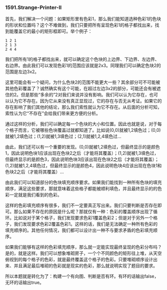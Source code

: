 ### 1591.Strange-Printer-II

首先，我们解决一个问题：如果矩形里有色彩1，那么我们能知道选种色彩1的色块的形状和位置吗？这个不难做到，我们只要把所有呈现色彩1的格子都找出来，找到能覆盖它的最小的矩形框即可。举个例子：
```
1 2 1
2 1 3
2 4 4
```
我们把所有1的格子都找出来，就可以确定这个色块的上边界、下边界、左边界、右边界。由此我们可以发现色彩1的范围应该就是2x3。同理我们可以确定色块2的范围是左边3x2。

这里可能会有一个疑问，为什么色块2的范围不能更大一些？其余部分可不可能被其他色彩覆盖了？诚然确实有这个可能，在超过左边3x2的部分，可能还会有被遮住的2。但是那些“多余的”2对我们来说并没有影响。我们可以认为它存在，也可以认为它不存在。因为它从来没有真正显现过，它的存在与否无从考证。如果它的存在影响了我们其他的结论，那么我们索性就认为它不存在。从后面的分析可知，索性认为它“不存在”会给我们带来更方便的分析。

通过这样的分析，我们可以确定每一个色块的大小和位置。因此也就是说，对于每个格子而言，它被哪些色块覆盖过就都知道了。比如说(0,0)就被1,2填色过；(0,0)就被1,2填色过；(1,2)就被1,3填色过；(2,1)就被1,2,4填色过...

由此，我们还可以有一个重要的发现。(0,0)就被1,2填色过，但最终显示的是颜色1，因此说明色块1应该出现在色块2之后（才能将其覆盖）；(1,2)就被1,3填色过，但最终显示的是颜色3，因此说明色块3应该出现在色块2之后（才能将其覆盖）；(1,2)就被1,2,4填色过，但最终显示的是颜色4，因此说明色块4应该出现在色块1和色块2之后（才能将其覆盖）...

由此我们可以知道部分的色块填充顺序要求。如果我们能找到一种所有色块的填充顺序，满足这些要求，那就意味着这些格子都能被顺利填色，并且最终显示的的色彩一定就是我们看到的色彩。

这样的色彩填充顺序有很多，我们不一定要真正写出来。我们只要判断是否存在即可。那么如果不存在的原因是什么呢？那就仅有一种：色彩的覆盖顺序出现了循环。比如说对于某个格子，我们发现要求色彩1覆盖色彩2；但是对于另外一个格子，我们发现要求色彩2覆盖色彩1。这样的话，我们是无法确定一种所有色彩的填充顺序的。其他任何情况，我们都可以设计出一种不与要求矛盾的色彩填充顺序。

如果我们能够有这样的色彩填充顺序，那么就一定能实现最终呈现的色彩分布吗？是的，就是这样。我们可以想象堆砌房子，一个个不同颜色的矩形往上堆，从天空俯视到的每个格子的色彩，就是最终覆盖这个格子的色彩。只要堆砌顺序设计出来、并且满足最后堆砌的色彩就是现实的色彩，那么就说明实现了题目的要求。

所以本题就是转化为了：构建一个有向图、判断是否有环。有环的话输出false，无环的话输出true。

